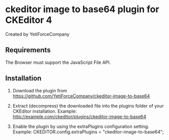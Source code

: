 ckeditor image to base64 plugin for CKEditor 4
=================================

Created by YetiForceCompany

## Requirements
The Browser must support the JavaScript File API.

## Installation

 1. Download the plugin from https://github.com/YetiForceCompany/ckeditor-image-to-base64
 
 2. Extract (decompress) the downloaded file into the plugins folder of your
	CKEditor installation.
	Example: http://example.com/ckeditor/plugins/ckeditor-image-to-base64
	
 3. Enable the plugin by using the extraPlugins configuration setting.
	Example: CKEDITOR.config.extraPlugins = "ckeditor-image-to-base64";
